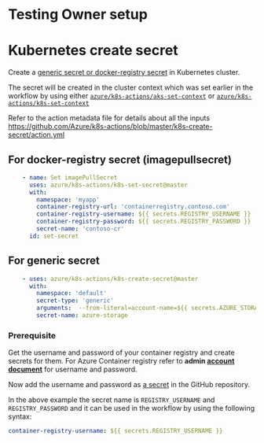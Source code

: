 # Testing Owner setup

# Kubernetes create secret
Create a [generic secret or docker-registry secret](https://kubernetes.io/docs/concepts/configuration/secret/) in Kubernetes cluster.

The secret will be created in the cluster context which was set earlier in the workflow by using either [`azure/k8s-actions/aks-set-context`](https://github.com/Azure/k8s-actions/tree/master/aks-set-context) or [`azure/k8s-actions/k8s-set-context`](https://github.com/Azure/k8s-actions/tree/master/k8s-set-context)

Refer to the action metadata file for details about all the inputs https://github.com/Azure/k8s-actions/blob/master/k8s-create-secret/action.yml

## For docker-registry secret (imagepullsecret)
```yaml
    - name: Set imagePullSecret
      uses: azure/k8s-actions/k8s-set-secret@master
      with:
        namespace: 'myapp'
        container-registry-url: 'containerregistry.contoso.com'
        container-registry-username: ${{ secrets.REGISTRY_USERNAME }}
        container-registry-password: ${{ secrets.REGISTRY_PASSWORD }}
        secret-name: 'contoso-cr'
      id: set-secret
```

## For generic secret
```yaml
    - uses: azure/k8s-actions/k8s-create-secret@master
      with:
        namespace: 'default'
        secret-type: 'generic'
        arguments:  --from-literal=account-name=${{ secrets.AZURE_STORAGE_ACCOUNT }} --from-literal=access-key=${{ secrets.AZURE_STORAGE_ACCESS_KEY }}
        secret-name: azure-storage
```

### Prerequisite
Get the username and password of your container registry and create secrets for them. For Azure Container registry refer to **admin [account document](https://docs.microsoft.com/en-us/azure/container-registry/container-registry-authentication#admin-account)** for username and password.

Now add the username and password as [a secret](https://developer.github.com/actions/managing-workflows/storing-secrets/) in the GitHub repository.

In the above example the secret name is `REGISTRY_USERNAME` and `REGISTRY_PASSWORD` and it can be used in the workflow by using the following syntax:
```yaml
container-registry-username: ${{ secrets.REGISTRY_USERNAME }}
```
